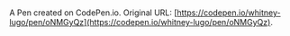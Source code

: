 # 

A Pen created on CodePen.io. Original URL: [https://codepen.io/whitney-lugo/pen/oNMGyQz](https://codepen.io/whitney-lugo/pen/oNMGyQz).

